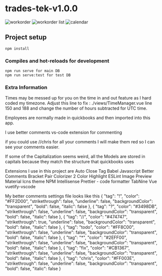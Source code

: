 # trades-tek-v1.0.0
![workorder](https://i.imgur.com/3dI0Hcx.png)
![workorder list](https://i.imgur.com/ibC9JT3.png)
![calendar](https://i.imgur.com/BxKlbY5.png)


## Project setup

```
npm install
```

### Compiles and hot-reloads for development

```
npm run serve for main DB
npm run serve:test for test DB
```

### Extra Information

Times may be messed up for you on the time in and out feature as I hard coded my timezone. Adjust this line to fix : ./views/TimeManager.vue line 150 and 188 and change the number of hours subtracted for UTC time.

Employees are normally made in quickbooks and then imported into this app.

I use better comments vs-code extension for commenting

if you could use //chris for all your comments I will make them red so I can see your comments easier.

If some of the Capitalization seems weird, all the Models are stored in capitals because they match the structure that quickbooks uses


Extensions I use in this project are
Auto Close Tag
Babel Javascript
Better Comments
Bracket Pair Colorizer 2
Color Highlight
ESLint
Image Preview
Material Icns theme
NPM Intellisense
Prettier - code formatter
TabNine
Vue
vuetify-vscode

My better comments settings file looks like this
{
"tag": "!",
"color": "#FF2D00",
"strikethrough": false,
"underline": false,
"backgroundColor": "transparent",
"bold": false,
"italic": false
},
{
"tag": "?",
"color": "#3498DB",
"strikethrough": false,
"underline": false,
"backgroundColor": "transparent",
"bold": false,
"italic": false
},
{
"tag": "//",
"color": "#474747",
"strikethrough": true,
"underline": false,
"backgroundColor": "transparent",
"bold": false,
"italic": false
},
{
"tag": "todo",
"color": "#FF8C00",
"strikethrough": false,
"underline": false,
"backgroundColor": "transparent",
"bold": false,
"italic": false
},
{
"tag": "\*",
"color": "#2EFF00",
"strikethrough": false,
"underline": false,
"backgroundColor": "transparent",
"bold": false,
"italic": false
},
{
"tag": "fix",
"color": "#CB1367",
"strikethrough": false,
"underline": false,
"backgroundColor": "transparent",
"bold": false,
"italic": false
},
{
"tag": "chris",
"color": "#FF003E",
"strikethrough": false,
"underline": false,
"backgroundColor": "transparent",
"bold": false,
"italic": false
}
